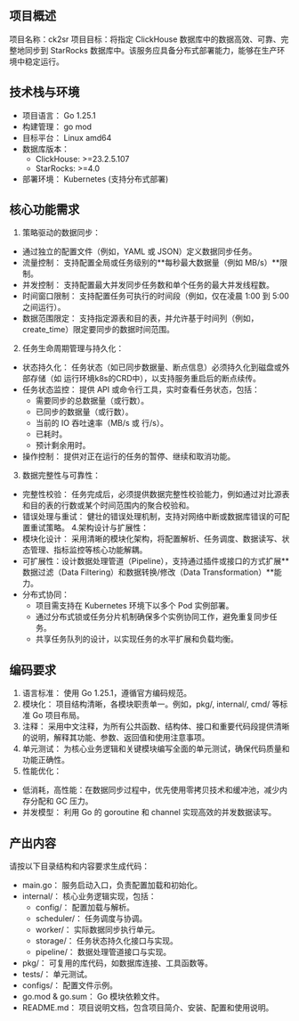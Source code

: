 ## 项目概述
项目名称：ck2sr
项目目标：将指定 ClickHouse 数据库中的数据高效、可靠、完整地同步到 StarRocks 数据库中。该服务应具备分布式部署能力，能够在生产环境中稳定运行。

## 技术栈与环境
* 项目语言： Go 1.25.1
* 构建管理： go mod
* 目标平台： Linux amd64
* 数据库版本：
  * ClickHouse: >=23.2.5.107
  * StarRocks: >=4.0
* 部署环境： Kubernetes (支持分布式部署)

## 核心功能需求
1. 策略驱动的数据同步：
  * 通过独立的配置文件（例如，YAML 或 JSON）定义数据同步任务。
  * 流量控制： 支持配置全局或任务级别的**每秒最大数据量（例如 MB/s）**限制。
  * 并发控制： 支持配置最大并发同步任务数和单个任务的最大并发线程数。
  * 时间窗口限制： 支持配置任务可执行的时间段（例如，仅在凌晨 1:00 到 5:00 之间运行）。
  * 数据范围限定： 支持指定源表和目的表，并允许基于时间列（例如，create_time）限定要同步的数据时间范围。
2. 任务生命周期管理与持久化：
  * 状态持久化： 任务状态（如已同步数据量、断点信息）必须持久化到磁盘或外部存储（如 运行环境k8s的CRD中），以支持服务重启后的断点续传。
  * 任务状态监控： 提供 API 或命令行工具，实时查看任务状态，包括：
    * 需要同步的总数据量（或行数）。
    * 已同步的数据量（或行数）。
    * 当前的 IO 吞吐速率（MB/s 或 行/s）。
    * 已耗时。
    * 预计剩余用时。
  * 操作控制： 提供对正在运行的任务的暂停、继续和取消功能。
3. 数据完整性与可靠性：
  * 完整性校验： 任务完成后，必须提供数据完整性校验能力，例如通过对比源表和目的表的行数或某个时间范围内的聚合校验和。
  * 错误处理与重试： 健壮的错误处理机制，支持对网络中断或数据库错误的可配置重试策略。
4.架构设计与扩展性：
  * 模块化设计： 采用清晰的模块化架构，将配置解析、任务调度、数据读写、状态管理、指标监控等核心功能解耦。
  * 可扩展性：设计数据处理管道（Pipeline），支持通过插件或接口的方式扩展**数据过滤（Data Filtering）和数据转换/修改（Data Transformation）**能力。
  * 分布式协同：
    * 项目需支持在 Kubernetes 环境下以多个 Pod 实例部署。
    * 通过分布式锁或任务分片机制确保多个实例协同工作，避免重复同步任务。
    * 共享任务队列的设计，以实现任务的水平扩展和负载均衡。

## 编码要求
1. 语言标准： 使用 Go 1.25.1，遵循官方编码规范。
2. 模块化： 项目结构清晰，各模块职责单一。例如，pkg/, internal/, cmd/ 等标准 Go 项目布局。
3. 注释： 采用中文注释，为所有公共函数、结构体、接口和重要代码段提供清晰的说明，解释其功能、参数、返回值和使用注意事项。
4. 单元测试： 为核心业务逻辑和关键模块编写全面的单元测试，确保代码质量和功能正确性。
5. 性能优化：
  * 低消耗，高性能：在数据同步过程中，优先使用零拷贝技术和缓冲池，减少内存分配和 GC 压力。
  * 并发模型： 利用 Go 的 goroutine 和 channel 实现高效的并发数据读写。

## 产出内容
请按以下目录结构和内容要求生成代码：
* main.go： 服务启动入口，负责配置加载和初始化。
* internal/： 核心业务逻辑实现，包括：
  * config/： 配置加载与解析。
  * scheduler/： 任务调度与协调。
  * worker/： 实际数据同步执行单元。
  * storage/： 任务状态持久化接口与实现。
  * pipeline/： 数据处理管道接口与实现。
* pkg/： 可复用的库代码，如数据库连接、工具函数等。
* tests/： 单元测试。
* configs/： 配置文件示例。
* go.mod & go.sum： Go 模块依赖文件。
* README.md： 项目说明文档，包含项目简介、安装、配置和使用说明。
